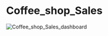 # Coffee_shop_Sales

![Coffee_shop_Sales_dashboard](https://github.com/user-attachments/assets/fe06645a-8292-455d-82d8-2dee9edb870f)
